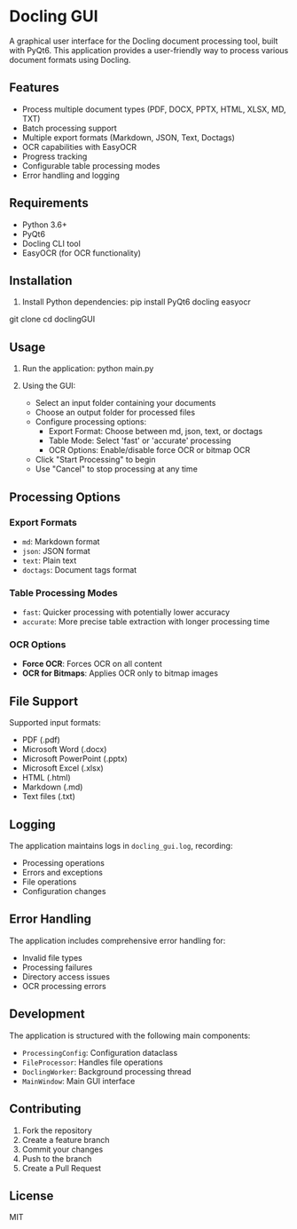 # Docling GUI

A graphical user interface for the Docling document processing tool, built with PyQt6. This application provides a user-friendly way to process various document formats using Docling.

## Features

- Process multiple document types (PDF, DOCX, PPTX, HTML, XLSX, MD, TXT)
- Batch processing support
- Multiple export formats (Markdown, JSON, Text, Doctags)
- OCR capabilities with EasyOCR
- Progress tracking
- Configurable table processing modes
- Error handling and logging

## Requirements

- Python 3.6+
- PyQt6
- Docling CLI tool
- EasyOCR (for OCR functionality)

## Installation

1. Install Python dependencies: 
pip install PyQt6 docling easyocr

git clone <doclingGUI>
cd doclingGUI

## Usage

1. Run the application:
python main.py


2. Using the GUI:
   - Select an input folder containing your documents
   - Choose an output folder for processed files
   - Configure processing options:
     - Export Format: Choose between md, json, text, or doctags
     - Table Mode: Select 'fast' or 'accurate' processing
     - OCR Options: Enable/disable force OCR or bitmap OCR
   - Click "Start Processing" to begin
   - Use "Cancel" to stop processing at any time

## Processing Options

### Export Formats
- `md`: Markdown format
- `json`: JSON format
- `text`: Plain text
- `doctags`: Document tags format

### Table Processing Modes
- `fast`: Quicker processing with potentially lower accuracy
- `accurate`: More precise table extraction with longer processing time

### OCR Options
- **Force OCR**: Forces OCR on all content
- **OCR for Bitmaps**: Applies OCR only to bitmap images

## File Support

Supported input formats:
- PDF (.pdf)
- Microsoft Word (.docx)
- Microsoft PowerPoint (.pptx)
- Microsoft Excel (.xlsx)
- HTML (.html)
- Markdown (.md)
- Text files (.txt)

## Logging

The application maintains logs in `docling_gui.log`, recording:
- Processing operations
- Errors and exceptions
- File operations
- Configuration changes

## Error Handling

The application includes comprehensive error handling for:
- Invalid file types
- Processing failures
- Directory access issues
- OCR processing errors

## Development

The application is structured with the following main components:
- `ProcessingConfig`: Configuration dataclass
- `FileProcessor`: Handles file operations
- `DoclingWorker`: Background processing thread
- `MainWindow`: Main GUI interface

## Contributing

1. Fork the repository
2. Create a feature branch
3. Commit your changes
4. Push to the branch
5. Create a Pull Request

## License
MIT
